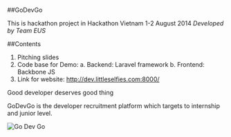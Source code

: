 ##GoDevGo

This is hackathon project in Hackathon Vietnam 1-2 August 2014
*Developed by Team EUS*

##Contents
1. Pitching slides
2. Code base for Demo:
	a. Backend: Laravel framework
	b. Frontend: Backbone JS
3. Link for website:
http://dev.littleselfies.com:8000/


Good developer deserves good thing

GoDevGo is the developer recruitment platform which targets to internship and junior level.

![Go Dev Go](http://cdn.eus.vn/uploads/media_file/godevgo.jpg)

